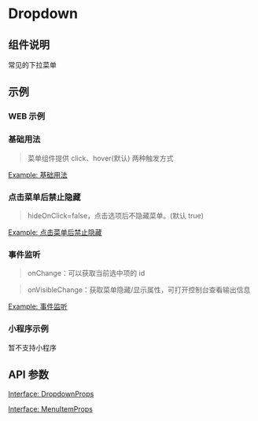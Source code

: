 # Dropdown

## 组件说明

常见的下拉菜单

## 示例

### WEB 示例

### 基础用法

> 菜单组件提供 click、hover(默认) 两种触发方式

[Example: 基础用法](./__examples__/web/base.tsx)

### 点击菜单后禁止隐藏

> hideOnClick=false，点击选项后不隐藏菜单。(默认 true)

[Example: 点击菜单后禁止隐藏](./__examples__/web/close.tsx)

<!--

### 对齐位置

> 菜单可以在触发器左边、中间(默认)、右边打开

[Example: 对齐位置](./__examples__/web/placement.tsx)

-->

### 事件监听

> onChange：可以获取当前选中项的 id

> onVisibleChange：获取菜单隐藏/显示属性，可打开控制台查看输出信息

[Example: 事件监听](./__examples__/web/event.tsx)

### 小程序示例

暂不支持小程序

## API 参数

[Interface: DropdownProps](./interface.ts)

[Interface: MenuItemProps](./menu-item/interface.ts)
